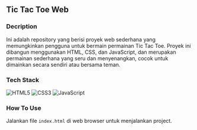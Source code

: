 ## Tic Tac Toe Web

### Decription

Ini adalah repository yang berisi proyek web sederhana yang memungkinkan pengguna untuk bermain permainan Tic Tac Toe. Proyek ini dibangun menggunakan HTML, CSS, dan JavaScript, dan merupakan permainan sederhana yang seru dan menyenangkan, cocok untuk dimainkan secara sendiri atau bersama teman.

### Tech Stack

![HTML5](https://img.shields.io/badge/html5-%23E34F26.svg?style=for-the-badge&logo=html5&logoColor=white)
![CSS3](https://img.shields.io/badge/css3-%231572B6.svg?style=for-the-badge&logo=css3&logoColor=white)
![JavaScript](https://img.shields.io/badge/javascript-%23323330.svg?style=for-the-badge&logo=javascript&logoColor=%23F7DF1E)

### How To Use

Jalankan file `index.html` di web browser untuk menjalankan project.
